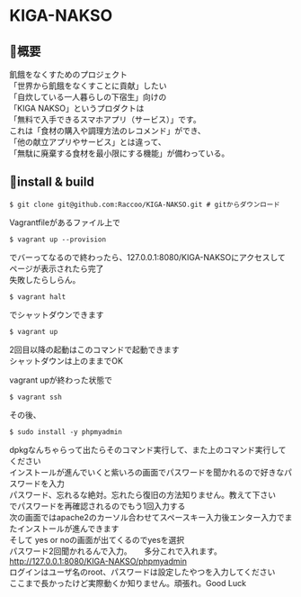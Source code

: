 # KIGA-NAKSO  

## 📌概要  
飢餓をなくすためのプロジェクト  
「世界から飢餓をなくすことに貢献」したい  
「自炊している一人暮らしの下宿生」向けの  
「KIGA NAKSO」というプロダクトは  
「無料で入手できるスマホアプリ（サービス）」です。  
これは「食材の購入や調理方法のレコメンド」ができ、  
「他の献立アプリやサービス」とは違って、  
「無駄に廃棄する食材を最小限にする機能」が備わっている。  

## 🔧install & build

```shell
$ git clone git@github.com:Raccoo/KIGA-NAKSO.git # gitからダウンロード

```

Vagrantfileがあるファイル上で  

```shell
$ vagrant up --provision
```
でバーってなるので終わったら、127.0.0.1:8080/KIGA-NAKSOにアクセスしてページが表示されたら完了  
失敗したらしらん。  

```shell
$ vagrant halt
```

でシャットダウンできます  

```shell
$ vagrant up
```
2回目以降の起動はこのコマンドで起動できます  
シャットダウンは上のままでOK

vagrant upが終わった状態で  

```shell
$ vagrant ssh
```

その後、

```shell
$ sudo install -y phpmyadmin
```

dpkgなんちゃらって出たらそのコマンド実行して、また上のコマンド実行してください  
インストールが進んでいくと紫いろの画面でパスワードを聞かれるので好きなパスワードを入力  
パスワード、忘れるな絶対。忘れたら復旧の方法知りません。教えて下さい  
でパスワードを再確認されるのでもう1回入力する  
次の画面ではapache2のカーソル合わせてスペースキー入力後エンター入力でまたインストールが進んできます  
そして yes or noの画面が出てくるのでyesを選択  
パスワード2回聞かれるんで入力。  　
多分これで入れます。  
http://127.0.0.1:8080/KIGA-NAKSO/phpmyadmin  
ログインはユーザ名のroot、パスワードは設定したやつを入力してください  
ここまで長かったけど実際動くか知りません。頑張れ。Good Luck
